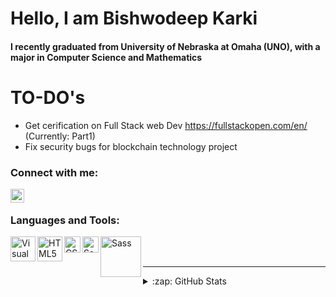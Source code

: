 # Hello, I am Bishwodeep Karki


#### I recently graduated from University of Nebraska at Omaha (UNO), with a major in Computer Science and Mathematics




# TO-DO's
- Get cerification on Full Stack web Dev https://fullstackopen.com/en/ (Currently: Part1)
- Fix security bugs for blockchain technology project


### Connect with me:

[<img align="left" alt="codeSTACKr | LinkedIn" width="22px" src="https://cdn.jsdelivr.net/npm/simple-icons@v3/icons/linkedin.svg" />][linkedin]

<br />

### Languages and Tools:

[<img align="left" alt="Visual Studio Code" width="40px" src="https://miro.medium.com/max/1034/1*JupRAYk4Q2xyEBWVV4SNyg.jpeg" />][pytorch]
[<img align="left" alt="HTML5" width="40px" src="https://miro.medium.com/max/8642/1*iIXOmGDzrtTJmdwbn7cGMw.png" />][java]
[<img align="left" alt="CSS3" width="26px" src="https://www.python.org/static/opengraph-icon-200x200.png" />][python]
[<img align="left" alt="Sass" width="26px" src="https://upload.wikimedia.org/wikipedia/commons/thumb/0/05/Scikit_learn_logo_small.svg/1200px-Scikit_learn_logo_small.svg.png" />][sklearn]
[<img align="left" alt="Sass" width="65px" src="https://miro.medium.com/max/600/1*HLziSq4zU8TNCNJBuuQQVw.jpeg" />][tf]


<br />
<br />

---

<details>
  <summary>:zap: GitHub Stats</summary>

  <img align="left" alt="Bishwo's GitHub Stats" src="https://github-readme-stats.codestackr.vercel.app/api?username=codeWizard2-0&show_icons=true&hide_border=true" />

</details>

[pytorch]: https://pytorch.org/
[linkedin]: https://www.linkedin.com/in/bishwodeep-karki-1a3b69134/
[java]: https://www.java.com/en/list=PLkwxH9e_vrAJ0WbEsFA9W3I1W-g_BTsbt
[python]: https://www.python.org
[sklearn]: https://scikit-learn.org/stable/
[tf]: https://www.tensorflow.org/
